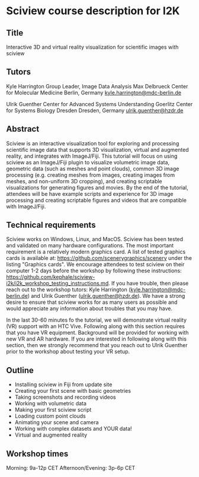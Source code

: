 # Sciview course description for I2K

## Title

Interactive 3D and virtual reality visualization for scientific images with sciview

## Tutors

Kyle Harrington
Group Leader, Image Data Analysis
Max Delbrueck Center for Molecular Medicine
Berlin, Germany
kyle.harrington@mdc-berlin.de

Ulrik Guenther
Center for Advanced Systems Understanding Goerlitz
Center for Systems Biology Dresden
Dresden, Germany
ulrik.guenther@hzdr.de

## Abstract

Sciview is an interactive visualization tool for exploring and processing scientific image data that supports 3D visualization, virtual and augmented reality, and integrates with ImageJ/Fiji. This tutorial will focus on using sciview as an ImageJ/Fiji plugin to visualize volumetric image data, geometric data (such as meshes and point clouds), common 3D image processing (e.g. creating meshes from images, creating images from meshes, and non-uniform 3D cropping), and creating scriptable visualizations for generating figures and movies. By the end of the tutorial, attendees will be have example scripts and experience for 3D image processing and creating scriptable figures and videos that are compatible with ImageJ/Fiji.

## Technical requirements

Sciview works on Windows, Linux, and MacOS. Sciview has been tested and validated on many hardware configurations. The most important requirement is a relatively modern graphics card. A list of tested graphics cards is available at: https://github.com/scenerygraphics/scenery under the listing "Graphics cards". We encourage attendees to test sciview on their computer 1-2 days before the workshop by following these instructions: https://github.com/kephale/sciview-i2k/i2k_workshop_testing_instructions.md. If you have trouble, then please reach out to the workshop tutors: Kyle Harrington (kyle.harrington@mdc-berlin.de) and Ulrik Guenther (ulrik.guenther@hzdr.de). We have a strong desire to ensure that sciview works for as many users as possible and would appreciate any information about troubles that you may have.

In the last 30-60 minutes fo the tutorial, we will demonstrate virtual reality (VR) support with an HTC Vive. Following along with this section requires that you have VR equipment. Background will be provided for working with new VR and AR hardware. If you are interested in following along with this section, then we strongly recommend that you reach out to Ulrik Guenther prior to the workshop about testing your VR setup.

## Outline

- Installing sciview in Fiji from update site
- Creating your first scene with basic geometries
- Taking screenshots and recording videos
- Working with volumetric data
- Making your first sciview script
- Loading custom point clouds
- Animating your scene and camera
- Working with complex datasets and YOUR data!
- Virtual and augmented reality

## Workshop times

Morning: 9a-12p CET
Afternoon/Evening: 3p-6p CET

